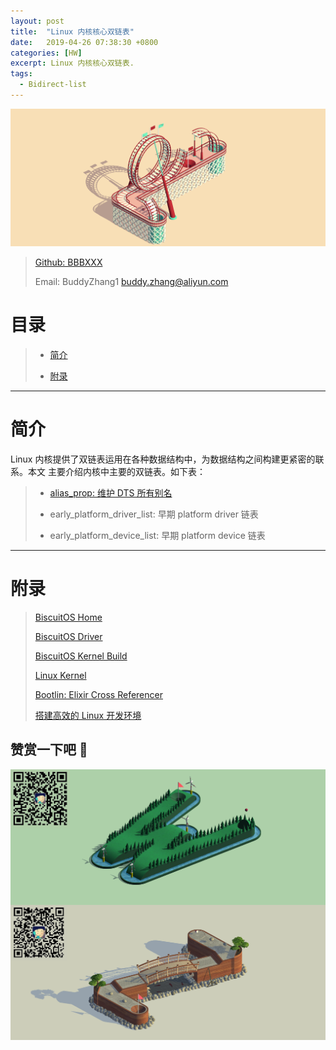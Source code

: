 ```yaml
---
layout: post
title:  "Linux 内核核心双链表"
date:   2019-04-26 07:38:30 +0800
categories: [HW]
excerpt: Linux 内核核心双链表.
tags:
  - Bidirect-list
---
```


![DTS](https://raw.githubusercontent.com/EmulateSpace/PictureSet/master/BiscuitOS/kernel/IND00000L.jpg)

> [Github: BBBXXX](https://github.com/BiscuitOS/HardStack/tree/master/Algorithem/list/bindirect-list/API/BBBXXX)
>
> Email: BuddyZhang1 <buddy.zhang@aliyun.com>

# 目录

> - [简介](#LIST)
>
> - [附录](#附录)

-----------------------------------

# <span id="LIST">简介</span>

Linux 内核提供了双链表运用在各种数据结构中，为数据结构之间构建更紧密的联系。本文
主要介绍内核中主要的双链表。如下表：

> - [alias_prop: 维护 DTS 所有别名](https://biscuitos.github.io/blog/LIST_alias_prop/)
>
> - early_platform_driver_list: 早期 platform driver 链表
>
> - early_platform_device_list: 早期 platform device 链表

-----------------------------------------------

# <span id="附录">附录</span>

> [BiscuitOS Home](https://biscuitos.github.io/)
>
> [BiscuitOS Driver](https://biscuitos.github.io/blog/BiscuitOS_Catalogue/)
>
> [BiscuitOS Kernel Build](https://biscuitos.github.io/blog/Kernel_Build/)
>
> [Linux Kernel](https://www.kernel.org/)
>
> [Bootlin: Elixir Cross Referencer](https://elixir.bootlin.com/linux/latest/source)
>
> [搭建高效的 Linux 开发环境](https://biscuitos.github.io/blog/Linux-debug-tools/)

## 赞赏一下吧 🙂

![MMU](https://raw.githubusercontent.com/EmulateSpace/PictureSet/master/BiscuitOS/kernel/HAB000036.jpg)
